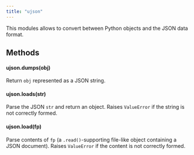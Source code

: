 ```yaml
---
title: "ujson"
---
```


This modules allows to convert between Python objects and the JSON data format.

## Methods

#### ujson.dumps(obj)

Return `obj` represented as a JSON string.

#### ujson.loads(str)

Parse the JSON `str` and return an object. Raises `ValueError` if the string is not correctly formed.

#### ujson.load(fp)

Parse contents of `fp` (a `.read()`-supporting file-like object containing a JSON document). Raises `ValueError` if the content is not correctly formed.

